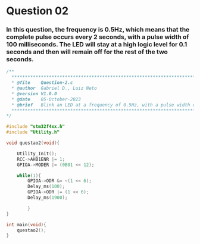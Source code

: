 # Question 02

### In this question, the frequency is 0.5Hz, which means that the complete pulse occurs every 2 seconds, with a pulse width of 100 milliseconds. The LED will stay at a high logic level for 0.1 seconds and then will remain off for the rest of the two seconds.
```C
/**
  ******************************************************************************
  * @file    Question-2.c
  * @author  Gabriel D., Luiz Neto
  * @version V1.0.0
  * @date    05-October-2023
  * @brief   Blink an LED at a frequency of 0.5Hz, with a pulse width of 100ms.
  ******************************************************************************
*/

#include "stm32f4xx.h"
#include "Utility.h"

void questao2(void){

	Utility_Init();
	RCC->AHB1ENR |= 1;
	GPIOA->MODER |= (0B01 << 12);

	while(1){
		GPIOA->ODR &= ~(1 << 6);
		Delay_ms(100);
		GPIOA->ODR |= (1 << 6);
		Delay_ms(1900);

		}
}

int main(void){
    questao2();
}
```
